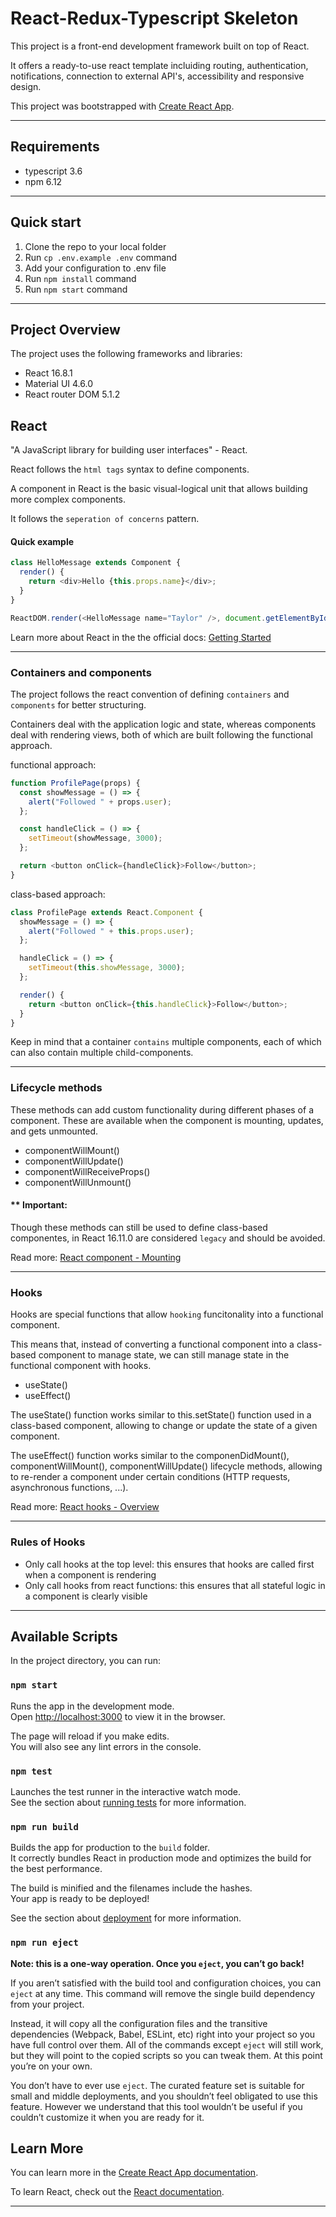 # React-Redux-Typescript Skeleton

This project is a front-end development framework built on top of React.

It offers a ready-to-use react template incluiding routing, authentication, notifications, connection to external API's, accessibility and responsive design.

This project was bootstrapped with [Create React App](https://github.com/facebook/create-react-app).

---

## Requirements

- typescript 3.6
- npm 6.12

---

## Quick start

1. Clone the repo to your local folder
1. Run `cp .env.example .env` command
1. Add your configuration to .env file
1. Run `npm install` command
1. Run `npm start` command

---

## Project Overview

The project uses the following frameworks and libraries:

- React 16.8.1
- Material UI 4.6.0
- React router DOM 5.1.2

## React

"A JavaScript library for building user interfaces" - React.

React follows the `html tags` syntax to define components.

A component in React is the basic visual-logical unit that allows building more complex components.

It follows the `seperation of concerns` pattern.

#### Quick example

```javascript
class HelloMessage extends Component {
  render() {
    return <div>Hello {this.props.name}</div>;
  }
}

ReactDOM.render(<HelloMessage name="Taylor" />, document.getElementById("hello-example"));
```

Learn more about React in the the official docs: [Getting Started](https://reactjs.org/docs/getting-started.html)

___

### Containers and components

The project follows the react convention of defining `containers` and `components` for better structuring.<br />

Containers deal with the application logic and state, whereas components deal with rendering views, both of which are built following the functional approach. <br />

functional approach:

```javascript
function ProfilePage(props) {
  const showMessage = () => {
    alert("Followed " + props.user);
  };

  const handleClick = () => {
    setTimeout(showMessage, 3000);
  };

  return <button onClick={handleClick}>Follow</button>;
}
```

class-based approach:

```javascript
class ProfilePage extends React.Component {
  showMessage = () => {
    alert("Followed " + this.props.user);
  };

  handleClick = () => {
    setTimeout(this.showMessage, 3000);
  };

  render() {
    return <button onClick={this.handleClick}>Follow</button>;
  }
}
```

Keep in mind that a container `contains` multiple components, each of which can also contain multiple child-components.

___

### Lifecycle methods

These methods can add custom functionality during different phases of a component.
These are available when the component is mounting, updates, and gets unmounted.

- componentWillMount()
- componentWillUpdate()
- componentWillReceiveProps()
- componentWillUnmount()

#### \*\* Important:

Though these methods can still be used to define class-based componentes, in React 16.11.0 are considered `legacy` and should be avoided.

Read more: [React component - Mounting](https://reactjs.org/docs/react-component.html#mounting)

___

### Hooks

Hooks are special functions that allow `hooking` funcitonality into a functional component.

This means that, instead of converting a functional component into a class-based component to manage state, we can still manage state in the functional component with hooks.

- useState()
- useEffect()

The useState() function works similar to this.setState() function used in a class-based component, allowing to change or update the state of a given component.

The useEffect() function works similar to the componenDidMount(), componentWillMount(), componentWillUpdate() lifecycle methods, allowing to re-render a component under certain conditions (HTTP requests, asynchronous functions, ...).

Read more: [React hooks - Overview](https://reactjs.org/docs/hooks-overview.html)

___

### Rules of Hooks

- Only call hooks at the top level: this ensures that hooks are called first when a component is rendering
- Only call hooks from react functions: this ensures that all stateful logic in a component is clearly visible

___

## Available Scripts

In the project directory, you can run:

### `npm start`

Runs the app in the development mode.<br />
Open [http://localhost:3000](http://localhost:3000) to view it in the browser.

The page will reload if you make edits.<br />
You will also see any lint errors in the console.

### `npm test`

Launches the test runner in the interactive watch mode.<br />
See the section about [running tests](https://facebook.github.io/create-react-app/docs/running-tests) for more information.

### `npm run build`

Builds the app for production to the `build` folder.<br />
It correctly bundles React in production mode and optimizes the build for the best performance.

The build is minified and the filenames include the hashes.<br />
Your app is ready to be deployed!

See the section about [deployment](https://facebook.github.io/create-react-app/docs/deployment) for more information.

### `npm run eject`

**Note: this is a one-way operation. Once you `eject`, you can’t go back!**

If you aren’t satisfied with the build tool and configuration choices, you can `eject` at any time. This command will remove the single build dependency from your project.

Instead, it will copy all the configuration files and the transitive dependencies (Webpack, Babel, ESLint, etc) right into your project so you have full control over them. All of the commands except `eject` will still work, but they will point to the copied scripts so you can tweak them. At this point you’re on your own.

You don’t have to ever use `eject`. The curated feature set is suitable for small and middle deployments, and you shouldn’t feel obligated to use this feature. However we understand that this tool wouldn’t be useful if you couldn’t customize it when you are ready for it.

## Learn More

You can learn more in the [Create React App documentation](https://facebook.github.io/create-react-app/docs/getting-started).

To learn React, check out the [React documentation](https://reactjs.org/).

---
